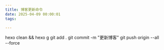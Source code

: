 ```yaml
---
title: 博客更新命令
date: 2025-04-09 00:00:01
tags:

---
```


hexo clean && hexo g
git add .
git commit -m "更新博客"
git push origin --all --force
